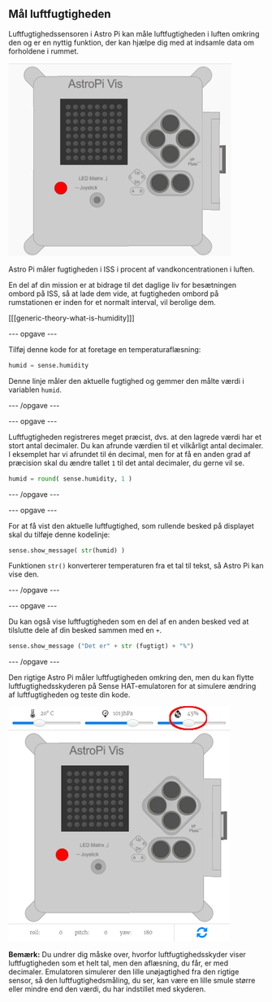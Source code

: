 ## Mål luftfugtigheden

Luftfugtighedssensoren i Astro Pi kan måle luftfugtigheden i luften omkring den og er en nyttig funktion, der kan hjælpe dig med at indsamle data om forholdene i rummet.

![Besked om luftfugtigheden](images/degrees-message.gif)

Astro Pi måler fugtigheden i ISS i procent af vandkoncentrationen i luften.

En del af din mission er at bidrage til det daglige liv for besætningen ombord på ISS, så at lade dem vide, at fugtigheden ombord på rumstationen er inden for et normalt interval, vil berolige dem.

[[[generic-theory-what-is-humidity]]]

\--- opgave \---

Tilføj denne kode for at foretage en temperaturaflæsning:

```python
humid = sense.humidity
```

Denne linje måler den aktuelle fugtighed og gemmer den målte værdi i variablen ` humid `.

\--- /opgave \---

\--- opgave \---

Luftfugtigheden registreres meget præcist, dvs. at den lagrede værdi har et stort antal decimaler. Du kan afrunde værdien til et vilkårligt antal decimaler. I eksemplet har vi afrundet til én decimal, men for at få en anden grad af præcision skal du ændre tallet `1` til det antal decimaler, du gerne vil se.

```python
humid = round( sense.humidity, 1 )
```

\--- /opgave \---

\--- opgave \---

For at få vist den aktuelle luftfugtighed, som rullende besked på displayet skal du tilføje denne kodelinje:

```python
sense.show_message( str(humid) )
```

Funktionen `str()` konverterer temperaturen fra et tal til tekst, så Astro Pi kan vise den.

\--- /opgave \---

\--- opgave \---

Du kan også vise luftfugtigheden som en del af en anden besked ved at tilslutte dele af din besked sammen med en `+`.

```python
sense.show_message ("Det er" + str (fugtigt) + "%")
```

\--- /opgave \---

Den rigtige Astro Pi måler luftfugtigheden omkring den, men du kan flytte luftfugtighedsskyderen på Sense HAT-emulatoren for at simulere ændring af luftfugtigheden og teste din kode.

![Luftfugtighedsskyder](images/humidity-slider.png)

**Bemærk:** Du undrer dig måske over, hvorfor luftfugtighedsskyder viser luftfugtigheden som et helt tal, men den aflæsning, du får, er med decimaler. Emulatoren simulerer den lille unøjagtighed fra den rigtige sensor, så den luftfugtighedsmåling, du ser, kan være en lille smule større eller mindre end den værdi, du har indstillet med skyderen.